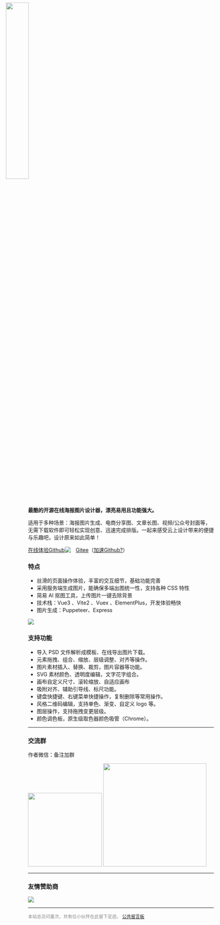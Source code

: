 <img src="../images/logo.png" style="width: 35%;margin: 0 0 -57px -60px;transform: translateY(-43px);" >

**最酷的开源在线海报图片设计器，漂亮易用且功能强大。**

适用于多种场景：海报图片生成、电商分享图、文章长图、视频/公众号封面等，无需下载软件即可轻松实现创意、迅速完成排版。一起来感受云上设计带来的便捷与乐趣吧，设计原来如此简单！

<div style="display: flex;align-items: center;">
  <a class="v-button" target="_blank" href="https://design.palxp.cn/">在线体验</a> <a class="v-button-plain" href="https://github.com/palxiao/PalxpDesign">Github</a> <img style="display: inline-block;margin-right: 1em;" src="https://img.shields.io/github/stars/palxiao/poster-design?style=social" /> <a href="https://gitee.com/palxiao95/poster-design">Gitee</a>（<a href="https://xp.palxp.cn/#/articles/1698832088703">加速Github?</a>）
</div>

### 特点

- 丝滑的页面操作体验，丰富的交互细节，基础功能完善
- 采用服务端生成图片，能确保多端出图统一性，支持各种 CSS 特性
- 简易 AI 抠图工具，上传图片一键去除背景
- 技术栈：Vue3 、Vite2 、Vuex 、ElementPlus，开发体验畅快
- 图片生成：Puppeteer、Express

![](../images/2023-11-20-1700443765831.png)

### 支持功能

- 导入 PSD 文件解析成模板、在线导出图片下载。
- 元素拖拽、组合、缩放、层级调整、对齐等操作。
- 图片素材插入、替换、裁剪，图片容器等功能。
- SVG 素材颜色、透明度编辑，文字花字组合。
- 画布自定义尺寸、滚轮缩放、自适应画布
- 吸附对齐、辅助引导线、标尺功能。
- 键盘快捷键、右键菜单快捷操作，复制删除等常用操作。
- 风格二维码编辑，支持单色、渐变、自定义 logo 等。
- 图层操作，支持拖拽变更层级。
- 颜色调色板，原生级取色器颜色吸管（Chrome）。

-----

### 交流群

作者微信：备注加群

<img style="width: 200px;max-width: 100%;" src="../images/2024-3-1-1709306328344.png" />

<img style="width: 280px;max-width: 100%;" src="../images/2024-3-1-1709306365949.png" />

-----

### 友情赞助商

<a style="text-decoration:none;" href="https://dooring.vip"><img style="display: inline-block;" src="../images/2024-3-1-1709306907030.png" /></a>

-----

<div style="font-size:12px;color:#888888"><span id="busuanzi_container_site_pv">本站总访问量<span id="busuanzi_value_site_pv"></span>次</span>，<span id="busuanzi_container_site_pv">共有<span id="busuanzi_value_site_uv"></span>位小伙伴在此留下足迹。</span> <a href="https://support.qq.com/product/496599">公共留言板</a></div>
